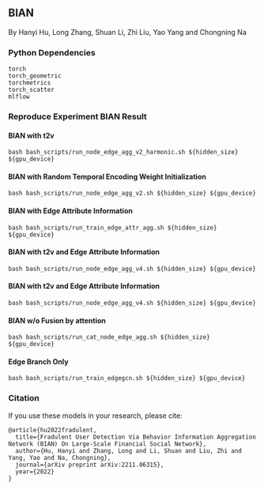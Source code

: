## BIAN 
By Hanyi Hu, Long Zhang, Shuan Li, Zhi Liu, Yao Yang and Chongning Na

### Python Dependencies
    torch
    torch_geometric
    torchmetrics
    torch_scatter
    mlflow

### Reproduce Experiment BIAN Result
#### BIAN with t2v
    bash bash_scripts/run_node_edge_agg_v2_harmonic.sh ${hidden_size} ${gpu_device}

#### BIAN with Random Temporal Encoding Weight Initialization
    bash bash_scripts/run_node_edge_agg_v2.sh ${hidden_size} ${gpu_device}

#### BIAN with Edge Attribute Information
	bash bash_scripts/run_train_edge_attr_agg.sh ${hidden_size} ${gpu_device}

#### BIAN with t2v and Edge Attribute Information
	bash bash_scripts/run_node_edge_agg_v4.sh ${hidden_size} ${gpu_device}

#### BIAN with t2v and Edge Attribute Information
	bash bash_scripts/run_node_edge_agg_v4.sh ${hidden_size} ${gpu_device}


#### BIAN w/o Fusion by attention
	bash bash_scripts/run_cat_node_edge_agg.sh ${hidden_size} ${gpu_device}


#### Edge Branch Only
	bash bash_scripts/run_train_edgegcn.sh ${hidden_size} ${gpu_device}

### Citation
If you use these models in your research, please cite:

	@article{hu2022fradulent,
	  title={Fradulent User Detection Via Behavior Information Aggregation Network (BIAN) On Large-Scale Financial Social Network},
	  author={Hu, Hanyi and Zhang, Long and Li, Shuan and Liu, Zhi and Yang, Yao and Na, Chongning},
	  journal={arXiv preprint arXiv:2211.06315},
	  year={2022}
	}